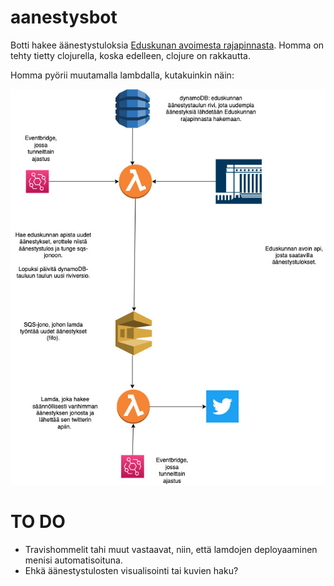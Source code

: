 # aanestysbot

Botti hakee äänestystuloksia [Eduskunan avoimesta rajapinnasta](https://avoindata.eduskunta.fi/swagger/apidocs.html). Homma on tehty tietty clojurella, koska edelleen, clojure on rakkautta. 

Homma pyörii muutamalla lambdalla, kutakuinkin näin:

![image info](./doc/arkkitehtuuri.jpg)

# TO DO
- Travishommelit tahi muut vastaavat, niin, että lamdojen deployaaminen menisi automatisoituna. 
- Ehkä äänestystulosten visualisointi tai kuvien haku?


